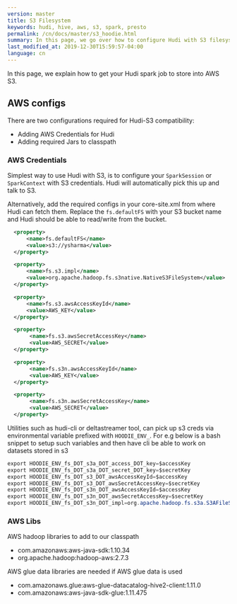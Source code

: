 ```yaml
---
version: master
title: S3 Filesystem
keywords: hudi, hive, aws, s3, spark, presto
permalink: /cn/docs/master/s3_hoodie.html
summary: In this page, we go over how to configure Hudi with S3 filesystem.
last_modified_at: 2019-12-30T15:59:57-04:00
language: cn
---
```

In this page, we explain how to get your Hudi spark job to store into AWS S3.

## AWS configs

There are two configurations required for Hudi-S3 compatibility:

- Adding AWS Credentials for Hudi
- Adding required Jars to classpath

### AWS Credentials

Simplest way to use Hudi with S3, is to configure your `SparkSession` or `SparkContext` with S3 credentials. Hudi will automatically pick this up and talk to S3.

Alternatively, add the required configs in your core-site.xml from where Hudi can fetch them. Replace the `fs.defaultFS` with your S3 bucket name and Hudi should be able to read/write from the bucket.

```xml
  <property>
      <name>fs.defaultFS</name>
      <value>s3://ysharma</value>
  </property>

  <property>
      <name>fs.s3.impl</name>
      <value>org.apache.hadoop.fs.s3native.NativeS3FileSystem</value>
  </property>

  <property>
      <name>fs.s3.awsAccessKeyId</name>
      <value>AWS_KEY</value>
  </property>

  <property>
       <name>fs.s3.awsSecretAccessKey</name>
       <value>AWS_SECRET</value>
  </property>

  <property>
       <name>fs.s3n.awsAccessKeyId</name>
       <value>AWS_KEY</value>
  </property>

  <property>
       <name>fs.s3n.awsSecretAccessKey</name>
       <value>AWS_SECRET</value>
  </property>
```


Utilities such as hudi-cli or deltastreamer tool, can pick up s3 creds via environmental variable prefixed with `HOODIE_ENV_`. For e.g below is a bash snippet to setup
such variables and then have cli be able to work on datasets stored in s3

```java
export HOODIE_ENV_fs_DOT_s3a_DOT_access_DOT_key=$accessKey
export HOODIE_ENV_fs_DOT_s3a_DOT_secret_DOT_key=$secretKey
export HOODIE_ENV_fs_DOT_s3_DOT_awsAccessKeyId=$accessKey
export HOODIE_ENV_fs_DOT_s3_DOT_awsSecretAccessKey=$secretKey
export HOODIE_ENV_fs_DOT_s3n_DOT_awsAccessKeyId=$accessKey
export HOODIE_ENV_fs_DOT_s3n_DOT_awsSecretAccessKey=$secretKey
export HOODIE_ENV_fs_DOT_s3n_DOT_impl=org.apache.hadoop.fs.s3a.S3AFileSystem
```



### AWS Libs

AWS hadoop libraries to add to our classpath

 - com.amazonaws:aws-java-sdk:1.10.34
 - org.apache.hadoop:hadoop-aws:2.7.3

AWS glue data libraries are needed if AWS glue data is used

 - com.amazonaws.glue:aws-glue-datacatalog-hive2-client:1.11.0
 - com.amazonaws:aws-java-sdk-glue:1.11.475